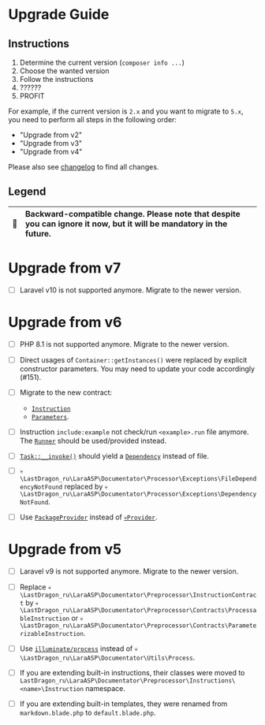 # Upgrade Guide

[include:file]: ../../docs/Shared/Upgrade.md
[//]: # (start: preprocess/aa9fc458898c7c1c)
[//]: # (warning: Generated automatically. Do not edit.)

## Instructions

1. Determine the current version (`composer info ...`)
2. Choose the wanted version
3. Follow the instructions
4. ??????
5. PROFIT

For example, if the current version is `2.x` and you want to migrate to `5.x`, you need to perform all steps in the following order:

* "Upgrade from v2"
* "Upgrade from v3"
* "Upgrade from v4"

Please also see [changelog](https://github.com/LastDragon-ru/lara-asp/releases) to find all changes.

## Legend

| 🤝 | Backward-compatible change. Please note that despite you can ignore it now, but it will be mandatory in the future. |
|:--:|:--------------------------------------------------------------------------------------------------------------------|

[//]: # (end: preprocess/aa9fc458898c7c1c)

# Upgrade from v7

[include:file]: ../../docs/Shared/Upgrade/FromV7.md
[//]: # (start: preprocess/c45228918cc92f69)
[//]: # (warning: Generated automatically. Do not edit.)

* [ ] Laravel v10 is not supported anymore. Migrate to the newer version.

[//]: # (end: preprocess/c45228918cc92f69)

# Upgrade from v6

[include:file]: ../../docs/Shared/Upgrade/FromV6.md
[//]: # (start: preprocess/9679e76379216855)
[//]: # (warning: Generated automatically. Do not edit.)

* [ ] PHP 8.1 is not supported anymore. Migrate to the newer version.

* [ ] Direct usages of `Container::getInstances()` were replaced by explicit constructor parameters. You may need to update your code accordingly (#151).

[//]: # (end: preprocess/9679e76379216855)

* [ ] Migrate to the new contract:
  * [`Instruction`][code-links/6312f45bb1f04802]
  * [`Parameters`][code-links/ecd75d864090a13d].

* [ ] Instruction `include:example` not check/run `<example>.run` file anymore. The [`Runner`][code-links/f9077a28b352f84b] should be used/provided instead.

* [ ] [`Task::__invoke()`][code-links/ac42b74d053a366b] should yield a [`Dependency`][code-links/f4718f92376c3c25] instead of file.

* [ ] `💀\LastDragon_ru\LaraASP\Documentator\Processor\Exceptions\FileDependencyNotFound` replaced by `💀\LastDragon_ru\LaraASP\Documentator\Processor\Exceptions\DependencyNotFound`.

* [ ] Use [`PackageProvider`][code-links/bddbc83c8cbd0c67] instead of [`💀Provider`][code-links/a76f14008cba70b9].

# Upgrade from v5

[include:file]: ../../docs/Shared/Upgrade/FromV5.md
[//]: # (start: preprocess/2e85dad2b0618274)
[//]: # (warning: Generated automatically. Do not edit.)

* [ ] Laravel v9 is not supported anymore. Migrate to the newer version.

[//]: # (end: preprocess/2e85dad2b0618274)

* [ ] Replace `💀\LastDragon_ru\LaraASP\Documentator\Preprocessor\InstructionContract` by `💀\LastDragon_ru\LaraASP\Documentator\Preprocessor\Contracts\ProcessableInstruction` or `💀\LastDragon_ru\LaraASP\Documentator\Preprocessor\Contracts\ParameterizableInstruction`.

* [ ] Use [`illuminate/process`](https://laravel.com/docs/processes) instead of `💀\LastDragon_ru\LaraASP\Documentator\Utils\Process`.

* [ ] If you are extending built-in instructions, their classes were moved to `LastDragon_ru\LaraASP\Documentator\Preprocessor\Instructions\<name>\Instruction` namespace.

* [ ] If you are extending built-in templates, they were renamed from `markdown.blade.php` to `default.blade.php`.

[//]: # (start: code-links)
[//]: # (warning: Generated automatically. Do not edit.)

[code-links/bddbc83c8cbd0c67]: src/PackageProvider.php
    "\LastDragon_ru\LaraASP\Documentator\PackageProvider"

[code-links/f4718f92376c3c25]: src/Processor/Contracts/Dependency.php
    "\LastDragon_ru\LaraASP\Documentator\Processor\Contracts\Dependency"

[code-links/ac42b74d053a366b]: src/Processor/Contracts/Task.php#L18-L33
    "\LastDragon_ru\LaraASP\Documentator\Processor\Contracts\Task::__invoke()"

[code-links/6312f45bb1f04802]: src/Processor/Tasks/Preprocess/Contracts/Instruction.php
    "\LastDragon_ru\LaraASP\Documentator\Processor\Tasks\Preprocess\Contracts\Instruction"

[code-links/ecd75d864090a13d]: src/Processor/Tasks/Preprocess/Contracts/Parameters.php
    "\LastDragon_ru\LaraASP\Documentator\Processor\Tasks\Preprocess\Contracts\Parameters"

[code-links/f9077a28b352f84b]: src/Processor/Tasks/Preprocess/Instructions/IncludeExample/Contracts/Runner.php
    "\LastDragon_ru\LaraASP\Documentator\Processor\Tasks\Preprocess\Instructions\IncludeExample\Contracts\Runner"

[code-links/a76f14008cba70b9]: src/Provider.php
    "\LastDragon_ru\LaraASP\Documentator\Provider"

[//]: # (end: code-links)
